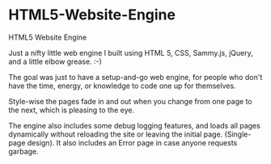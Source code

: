 HTML5-Website-Engine
====================

HTML5 Website Engine

Just a nifty little web engine I built using HTML 5, CSS, Sammy.js, jQuery, and a little elbow grease. :-)

The goal was just to have a setup-and-go web engine, for people who don't have the time, energy, or knowledge to code one up for themselves.

Style-wise the pages fade in and out when you change from one page to the next, which is pleasing to the eye.

The engine also includes some debug logging features, and loads all pages dynamically without reloading the site or leaving the initial page. (Single-page design). It also includes an Error page in case anyone requests garbage.
